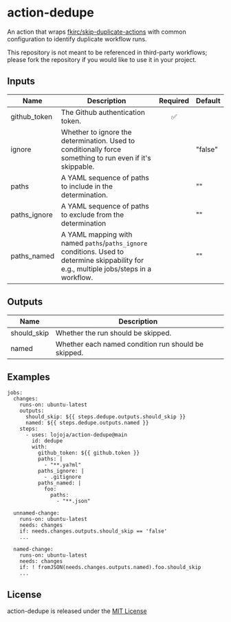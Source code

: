 # action-dedupe

An action that wraps [fkirc/skip-duplicate-actions](https://github.com/fkirc/skip-duplicate-actions) with common configuration to identify duplicate workflow runs.

This repository is not meant to be referenced in third-party workflows; please fork the repository if you would like to use it in your project.

## Inputs

| Name         | Description                                                                                                                              | Required | Default |
| ------------ | ---------------------------------------------------------------------------------------------------------------------------------------- | :------: | ------- |
| github_token | The Github authentication token.                                                                                                         |    ✅    |         |
| ignore       | Whether to ignore the determination. Used to conditionally force something to run even if it's skippable.                                |          | "false" |
| paths        | A YAML sequence of paths to include in the determination.                                                                                |          | ""      |
| paths_ignore | A YAML sequence of paths to exclude from the determination                                                                               |          | ""      |
| paths_named  | A YAML mapping with named `paths`/`paths_ignore` conditions. Used to determine skippability for e.g., multiple jobs/steps in a workflow. |          | ""      |

## Outputs

| Name        | Description                                         |
| ----------- | --------------------------------------------------- |
| should_skip | Whether the run should be skipped.                  |
| named       | Whether each named condition run should be skipped. |

## Examples

```
jobs:
  changes:
    runs-on: ubuntu-latest
    outputs:
      should_skip: ${{ steps.dedupe.outputs.should_skip }}
      named: ${{ steps.dedupe.outputs.named }}
    steps:
      - uses: lojoja/action-dedupe@main
        id: dedupe
        with:
          github_token: ${{ github.token }}
          paths: |
            - "**.ya?ml"
          paths_ignore: |
            - .gitignore
          paths_named: |
            foo:
              paths:
                - "**.json"

  unnamed-change:
    runs-on: ubuntu-latest
    needs: changes
    if: needs.changes.outputs.should_skip == 'false'
    ...

  named-change:
    runs-on: ubuntu-latest
    needs: changes
    if: ! fromJSON(needs.changes.outputs.named).foo.should_skip
    ...
```

## License

action-dedupe is released under the [MIT License](./LICENSE)
